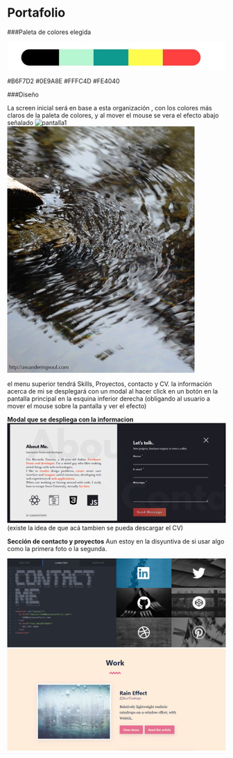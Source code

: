 # Portafolio

###Paleta de colores elegida

![Paleta](/img/paleta.jpeg)

 #B6F7D2 #0E9A8E #FFFC4D #FE4040


###Diseño

La screen inicial será en base a esta organización , con los colores más claros de la paleta de colores, y al mover el mouse se vera el efecto abajo señalado
![pantalla1](/img/pantalla1.jpeg)
![efecto](/img/efecto.gif)

el menu superior tendrá Skills, Proyectos, contacto y CV.
la información acerca de mi se desplegará con un modal al hacer click en un botón en la pantalla principal en la esquina inferior derecha (obligando al usuario a mover el mouse sobre la pantalla y ver el efecto)

**Modal que se despliega con la informacion**
![modal](/img/modal_info_contacto.jpg)
(existe la idea de que acá tambien se pueda descargar el CV)

**Sección de contacto y proyectos**
Aun estoy en la disyuntiva de si usar algo como la primera foto o la segunda.

![contact](/img/contact.jpg)
![contact](/img/proyectos.jpg)
